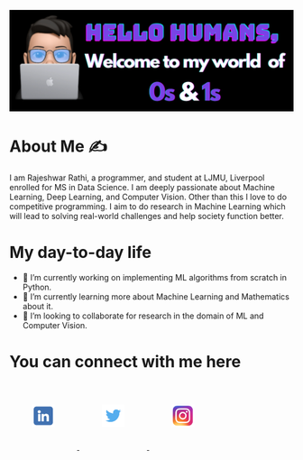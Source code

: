 ![](https://github.com/rajrathi/rajrathi/blob/main/banner.png)

# About Me :writing_hand:

I am Rajeshwar Rathi, a programmer, and student at LJMU, Liverpool enrolled for MS in Data Science. I am deeply passionate about Machine Learning, Deep Learning, and Computer Vision. Other than this I love to do competitive programming. I aim to do research in Machine Learning which will lead to solving real-world challenges and help society function better.

# My day-to-day life
- 🔭 I’m currently working on implementing ML algorithms from scratch in Python.
- 🌱 I’m currently learning more about Machine Learning and Mathematics about it.
- 👯 I’m looking to collaborate for research in the domain of ML and Computer Vision.

# You can connect with me here
<p>
  <a href="https://www.linkedin.com/in/rajeshwarrathi/">
  <img src="https://github.com/rajrathi/rajrathi/blob/main/images/likedin.png" height="40" style="padding: 40px;"> </a>
  <a href="https://twitter.com/rajeshwar_rathi">
  <img src="https://github.com/rajrathi/rajrathi/blob/main/images/twitter.png" height="40" style="padding: 40px;"> </a>
  <a href="https://www.instagram.com/raj.r.rathi/">
  <img src="https://github.com/rajrathi/rajrathi/blob/main/images/ig.png" height="40" style="padding: 40px;"> </a>
</p>


